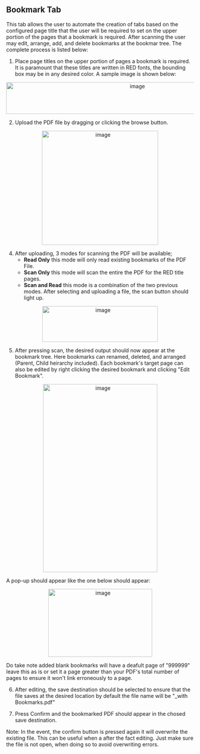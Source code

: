 ## Bookmark Tab
This tab allows the user to automate the creation of tabs based on the configured page title that the user will be required to set on the upper portion of the pages that a bookmark is required. 
After scanning the user may edit, arrange, add, and delete bookmarks at the bookmar tree. The complete process is listed below:

1. Place page titles on the upper portion of pages a bookmark is required. It is paramount that these titles are written in RED fonts, the bounding box may be in any desired color. A sample image is shown below:
  
  <p align="center">
  <img width="689" height="85" alt="image" src="https://github.com/user-attachments/assets/83b027f2-9fb8-494d-bd97-1747a5d4491b" />
  </p>

2. Upload the PDF file by dragging or clicking the browse button.
 <p align="center">
 <img width="312" height="306" alt="image" src="https://github.com/user-attachments/assets/1c5e0e87-24a1-4dbd-ba33-e416cefcdef8" />
 </p>   
   
4. After uploading, 3 modes for scanning the PDF will be available;
   - **Read Only** this mode will only read existing bookmarks of the PDF File.
   - **Scan Only** this mode will scan the entire the PDF for the RED title pages.
   - **Scan and Read** this mode is a combination of the two previous modes.
   After selecting and uploading a file, the scan button should light up.

  <p align="center">
  <img width="310" height="96" alt="image" src="https://github.com/user-attachments/assets/9b9a1dba-f3d1-4153-b8c4-9c33e4d29986" />
  </p>   
      
5. After pressing scan, the desired output should now appear at the bookmark tree. Here bookmarks can renamed, deleted, and arranged (Parent, Child heirarchy included).
   Each bookmark's target page can also be edited by right clicking the desired bookmark and clicking "Edit Bookmark".
   
 <p align="center">
 <img width="307" height="504" alt="image" src="https://github.com/user-attachments/assets/15b85782-c985-4e81-a403-45a1a88879e1" />
 </p>   

 A pop-up should appear like the one below should appear:
  <p align="center">
 <img width="279" height="182" alt="image" src="https://github.com/user-attachments/assets/8bb95514-0787-4822-817a-29fa5f6286bb" />
 </p>   

 Do take note added blank bookmarks will have a deafult page of "999999" leave this as is or set it a page greater than your PDF's total number of pages to ensure it won't link erroneously to a page.

 6. After editing, the save destination should be selected to ensure that the file saves at the desired location by default the file name will be "<Filname>_with Bookmarks.pdf"
 
 7. Press Confirm and the bookmarked PDF should appear in the chosed save destination.

Note: In the event, the confirm button is pressed again it will overwrite the existing file. This can be useful when a after the fact editing. Just make sure the file is not open, when doing so to avoid overwriting errors.
   


